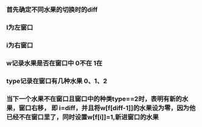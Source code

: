 ### 首先确定不同水果的切换时的diff
### l为左窗口
### i为右窗口
### w记录水果是否在窗口中 0不在 1在
### type记录在窗口有几种水果 0、1、2

### 当下一个水果不在窗口且窗口中的种类type==2时，表明有新的水果，窗口右移， 即 i=diff，并且将w[f[diff-1]]的水果设为零，因为他已经不在窗口里了，同时设置w[f[i]]=1,新进窗口的水果